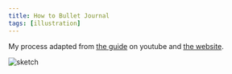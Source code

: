 ```yaml
---
title: How to Bullet Journal
tags: [illustration]
---
```


My process adapted from <a href="https://www.youtube.com/watch?v=fm15cmYU0IM">the guide</a> on youtube and <a href="http://bulletjournal.com/">the website</a>.

![sketch](/assets/img/posts/how-to-bullet-journal/how-to-bullet-journal.png)
